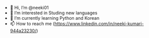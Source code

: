 - 👋 Hi, I’m @neeki01
- 👀 I’m interested in Studing new languages
- 🌱 I’m currently learning Python and Korean
- 📫 How to reach me (https://www.linkedin.com/in/neeki-kumari-944a23230/)

<!---
neeki01/neeki01 is a ✨ special ✨ repository because its `README.md` (this file) appears on your GitHub profile.
You can click the Preview link to take a look at your changes.
--->
